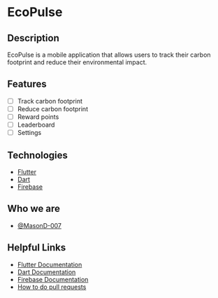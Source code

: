 # EcoPulse

## Description

EcoPulse is a mobile application that allows users to track their carbon footprint and reduce their environmental impact.

## Features

- [ ] Track carbon footprint
- [ ] Reduce carbon footprint
- [ ] Reward points
- [ ] Leaderboard
- [ ] Settings

## Technologies

- [Flutter](https://flutter.dev)
- [Dart](https://dart.dev)
- [Firebase](https://firebase.google.com)


## Who we are

- [@MasonD-007](https://github.com/MasonD-007)

## Helpful Links

- [Flutter Documentation](https://docs.flutter.dev)
- [Dart Documentation](https://dart.dev/guides)
- [Firebase Documentation](https://firebase.google.com/docs)
- [How to do pull requests](https://graphite.dev/guides/create-pr-from-gh-command-line)